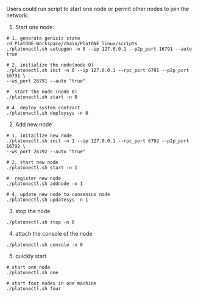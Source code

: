 Users could run script to start one node or permit other nodes to join the network:

1. Start one node:

```shell
# 1. generate genisis state 
cd PlatONE-Workspace/chain/PlatONE_linux/scripts
./platonectl.sh setupgen -n 0 --ip 127.0.0.1 --p2p_port 16791 --auto true  

# 2. initialize the node(node 0)
./platonectl.sh init -n 0 --ip 127.0.0.1 --rpc_port 6791 --p2p_port 16791 \
--ws_port 26791 --auto "true"

#  start the node (node 0)
./platonectl.sh start -n 0

# 4. deploy system contract 
./platonectl.sh deploysys -n 0  

```

2.  Add new node

```shell
# 1. initailize new node
./platonectl.sh init -n 1 --ip 127.0.0.1 --rpc_port 6792 --p2p_port 16792 \
--ws_port 26792 --auto "true"

# 2. start new node
./platonectl.sh start -n 1

#  register new node
./platonectl.sh addnode -n 1 

# 4. update new node to consensus node
./platonectl.sh updatesys -n 1

```

3. stop the node

```shell
./platonectl.sh stop -n 0 
```

4. attach the console of the node

```
./platonectl.sh console -n 0
```

5. quickly start

```shell
# start one node
./platonectl.sh one

# start four nodes in one machine
./platonectl.sh four
```



